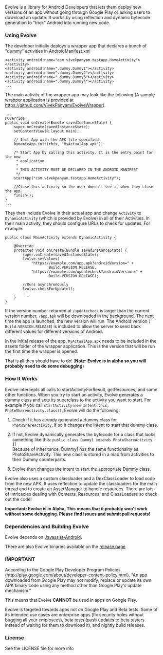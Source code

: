 Evolve is a library for Android Developers that lets them deploy new versions of an app without going through Google Play or asking users to download an update. It works by using reflection and dynamic bytecode generation to "trick" Android into running new code.

### Using Evolve

The developer initially deploys a wrapper app that declares a bunch of "dummy" activities in AndroidManifest.xml

	<activity android:name="com.vivekpanyam.testapp.HomeActivity"></activity>
    <activity android:name=".dummy.Dummy1"></activity>
    <activity android:name=".dummy.Dummy2"></activity>
    <activity android:name=".dummy.Dummy3"></activity>
    <activity android:name=".dummy.Dummy4"></activity>
    ...
    
The main activity of the wrapper app may look like the following (A sample wrapper application is provided at https://github.com/VivekPanyam/EvolveWrapper).

	...
	@Override
    public void onCreate(Bundle savedInstanceState) {
        super.onCreate(savedInstanceState);
        setContentView(R.layout.main);

        // Init App with the APK file specified
        DynamicApp.init(this, "MyActualApp.apk");

        /* Start App by calling this activity. It is the entry point for the new
         * application.
         *
         * THIS ACTIVITY MUST BE DECLARED IN THE ANDROID MANIFEST
         */
        startApp("com.vivekpanyam.testapp.HomeActivity");

        //Close this activity so the user doesn't see it when they close the app.
        finish();
    }
    ...

    
They then include Evolve in their actual app and change `Activity` to `DynamicActivity` (which is provided by Evolve) in all of their Activities. In their main activity, they should configure URLs to check for updates. For example:

	public class MainActivity extends DynamicActivity {
    
    	@Override
		protected void onCreate(Bundle savedInstanceState) {
    		super.onCreate(savedInstanceState);
        	Evolve.setValues(
                "https://example.com/app.apk?androidVersion=" +
                        Build.VERSION.RELEASE,
                "https://example.com/updatecheck?androidVersion=" +
                        Build.VERSION.RELEASE);

        	//Runs asynchronously
        	Evolve.checkForUpdate();
			...
		}
    }
    
If the version number returned at `/updatecheck` is larger than the current version number, `/app.apk` will be downloaded in the background. The next time the app is launched, the new version will run. The Android version ( `Build.VERSION.RELEASE`) is included to allow the server to send back different values for different versions of Android.

In the initial release of the app, `MyActualApp.apk` needs to be included in the assets folder of the wrapper application. This is the version that will be run the first time the wrapper is opened.

That is all they should have to do! (**Note: Evolve is in alpha so you will probably need to do some debugging**)

### How It Works

Evolve intercepts all calls to startActivityForResult, getResources, and some other functions. When you try to start an activity, Evolve generates a dummy class and sets its superclass to the activity you want to start. For example if you call `startActivity(new Intent(this, PhotoShareActivity.class))`, Evolve will do the following:

1. Check if it has already generated a dummy class for `PhotoShareActivity`, if so it changes the Intent to start that dummy class.

2. If not, Evolve dynamically generates the bytecode for a class that looks something like this:
`public class Dummy1 extends PhotoShareActivity {}`<br>
Because of inheritance, Dummy1 has the same functionality as PhotoShareActivity. This new class is stored in a map from activities to their Dummy counterparts.

3. Evolve then changes the intent to start the appropriate Dummy class.

Evolve also uses a custom classloader and a DexClassLoader to load code from the new APK. It uses reflection to update the classloaders for the main thread and to create an AssetManager to handle resources. There are lots of intricacies dealing with Contexts, Resources, and ClassLoaders so check out the code!

**Important: Evolve is in Alpha. This means that it probably won't work without some debugging. Please find issues and submit pull requests!**

### Dependencies and Building Evolve

Evolve depends on [Javassist-Android](https://github.com/crimsonwoods/javassist-android). 

There are also Evolve binaries available on the [release page](https://github.com/VivekPanyam/Evolve/releases)

### IMPORTANT

According to the Google Play Developer Program Policies (http://play.google.com/about/developer-content-policy.html), "An app downloaded from Google Play may not modify, replace or update its own APK binary code using any method other than Google Play's update mechanism."

This means that Evolve **CANNOT** be used in apps on Google Play.

Evolve is targeted towards apps not on Google Play and Beta tests. Some of its intended use cases are enterprise apps (fix security holes without bugging all your employees), beta tests (push updates to beta testers instead of waiting for them to download it), and nightly build releases.

### License

See the LICENSE file for more info
